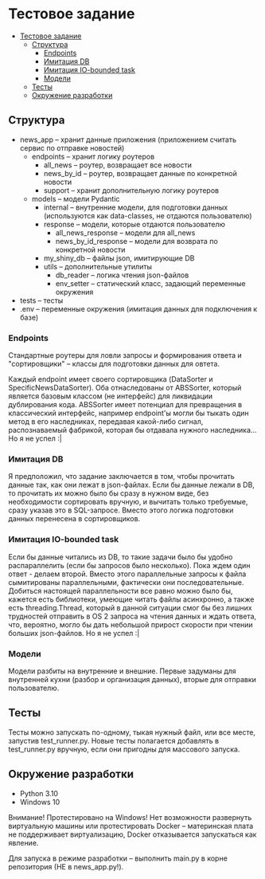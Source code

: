 # Тестовое задание

<!-- TOC -->
* [Тестовое задание](#тестовое-задание)
  * [Структура](#структура)
    * [Endpoints](#endpoints)
    * [Имитация DB](#имитация-db)
    * [Имитация IO-bounded task](#имитация-io-bounded-task)
    * [Модели](#модели)
  * [Тесты](#тесты)
  * [Окружение разработки](#окружение-разработки)
<!-- TOC -->

## Структура

- news_app – хранит данные приложения (приложением считать сервис по отправке новостей)
  - endpoints – хранит логику роутеров
    - all_news – роутер, возвращает все новости
    - news_by_id – роутер, возвращает данные по конкретной новости
    - support – хранит дополнительную логику роутеров
  - models – модели Pydantic
    - internal – внутренние модели, для подготовки данных (используются как data-classes, не отдаются пользователю)
    - response – модели, которые отдаются пользователю
      - all_news_response – модели для all_news
      - news_by_id_response – модели для возврата по конкретной новости
    - my_shiny_db – файлы json, имитирующие DB
    - utils – дополнительные утилиты
      - db_reader – логика чтения json-файлов
      - env_setter – статический класс, задающий переменные окружения
- tests – тесты
- .env – переменные окружения (имитация данных для подключения к базе)

### Endpoints

Стандартные роутеры для ловли запросы и формирования ответа и "сортировщики" – классы для подготовки данных для овтета.

Каждый endpoint имеет своего сортировщика (DataSorter и SpecificNewsDataSorter). Оба отнаследованы от ABSSorter, который
является базовым классом (не интерфейс) для ликвидации дублирования кода. ABSSorter имеет потенциал для превращения
в классический интерфейс, например endpoint'ы могли бы тыкать один метод в его наследниках, передавая какой-либо
сигнал, распознаваемый фабрикой, которая бы отдавала нужного наследника... Но я не успел :|

### Имитация DB

Я предположил, что задание заключается в том, чтобы прочитать данные так, как они лежат в json-файлах. Если бы данные
лежали в DB, то прочитать их можно было бы сразу в нужном виде, без необходимости сортировать вручную, и вычитать
только требуемые, сразу указав это в SQL-запросе. Вместо этого логика подготовки данных перенесена в сортировщиков.

### Имитация IO-bounded task

Если бы данные читались из DB, то такие задачи было бы удобно распараллелить (если бы запросов было несколько). Пока 
ждем один ответ - делаем второй. Вместо этого параллельные запросы к файла сымитированы параллельными, фактически
они последовательные. Добиться настоящей параллельности все равно можно было бы, кажется есть библиотеки, умеющие 
читать файлы асинхронно, а также есть threading.Thread, который в данной ситуации смог бы без лишних трудностей
отправить в OS 2 запроса на чтения данных и ждать ответа, что, вероятно, могло бы дать небольшой прирост скорости
при чтении больших json-файлов. Но я не успел :|

### Модели

Модели разбиты на внутренние и внешние. Первые задуманы для внутренней кухни (разбор и организация данных), вторые
для отправки пользователю.

## Тесты

Тесты можно запускать по-одному, тыкая нужный файл, или все месте, запустив test_runner.py. Новые тесты полагается
добавлять в test_runner.py вручную, если они пригодны для массового запуска.

## Окружение разработки

- Python 3.10
- Windows 10

Внимание! Протестировано на Windows! Нет возможности развернуть виртуальную машины или протестировать Docker – 
материнская плата не поддерживает виртуализацию, Docker отказывается запускаться как явление.

Для запуска в режиме разработки – выполнить main.py в корне репозитория (НЕ в news_app.py!).